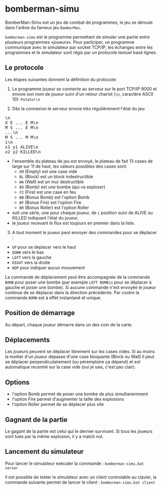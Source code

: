 bomberman-simu
==============

BomberMan-Simu est un jeu de combat de programmes, le jeu se déroule dans l'arêne du fameux jeu `BomberMan`.

`bomberman-simu` est le programme permettant de simuler une partie entre plusieurs programmes «joueurs».
Pour participer, un programme communique avec le simulateur par socket TCP/IP,
les échanges entre les programmes et le simulateur sont régis par un protocole textuel basé lignes.

Le protocole
------------

Les étapes suivantes donnent la définition du protocole:

1. Le programme joueur se connecte au serveur sur le port TCP/IP 9000 et envoie son nom de joueur
suivi d'un retour chariot (`\n`, caractère ASCII 10): `Patator\n`

2. Dès la connexion le serveur envoie très régulièrement l'état du jeu:
<pre>\n
X E ... E M\n
M S ... E M\n
...\n
M S ... M M\n
i\n
x1 y1 ALIVE\n
x2 y2 KILLED\n
</pre>
  * l'ensemble du plateau de jeu est envoyé, le plateau de fait 13 cases de large sur 11 de haut, les valeurs possibles des cases sont:
    * `EM` (Empty) est une case vide
    * `BL` (Block) est un block indestructible
    * `WA` (Wall) est un mur destructible
    * `BO` (Bomb) est une bombe (qui va exploser)
    * `FI` (Fire) est une case en feu
    * `BB` (Bonus Bomb) est l'option Bomb
    * `BF` (Bonus Fire) est l'option Fire
    * `BR` (Bonus Roller) est l'option Roller
  * suit une série, une pour chaque joueur, de `i` position suivi de ALIVE ou KILLED indiquant l'état du joueur.
  * le joueur recevant le flux est toujours en premier dans la liste.
  
3. A tout moment le joueur peut envoyer des commandes pour se déplacer :
  * `UP` pour se deplacer vers le haut
  * `DOWN` vers le bas
  * `LEFT` vers la gauche
  * `RIGHT` vers la droite
  * `NOP` pour indiquer aucun mouvement
  
La commande de déplacement peut être accompagnée de la commande `BOMB` pour poser une bombe
(par exemple `LEFT BOMB\n` pour se déplacer à gauche et poser une bombe). Si aucune commande
n'est envoyée le joueur continue de se déplacer dans la direction précédente. Par contre la commande
`BOMB` est à effet instantané et unique.

Position de démarrage
---------------------

Au départ, chaque joueur démarre dans un des coin de la carte.

Déplacements
------------

Les joueurs peuvent se déplacer librement sur les cases vides. Si au moins la moitier d'un joueur
dépasse d'une case bloquante (Block ou Wall) il peut se déplacer perpendiculairement (ou péremptoire ça dépend)
et est automatique recentré sur la case vide (oui je sais, c'est pas clair).

Options
-------

  * l'option Bomb permet de poser une bombe de plus simultanemment
  * l'option Fire permet d'augmenter la taille des explosions
  * l'option Roller permet de se déplacer plus vite

Gagnant de la partie
--------------------

Le gagant de la partie est celui qui le dernier survivant. Si tous les joueurs sont tués par la même
explosion, il y a match nul.

Lancement du simulateur
-----------------------

Pour lancer le simulateur exécuter la commande :
`bomberman-simu.bat server`

Il est possible de tester le simulateur avec un client controlable au clavier,
la commande suivante permet de lancer le client :
`bomberman-simu.bat client`


